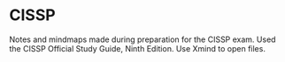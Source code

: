 # CISSP
Notes and mindmaps made during preparation for the CISSP exam. Used the CISSP Official Study Guide, Ninth Edition.
Use Xmind to open files.
